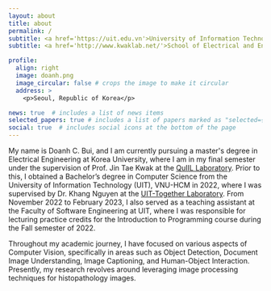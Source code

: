 ```yaml
---
layout: about
title: about
permalink: /
subtitle: <a href='https://uit.edu.vn'>University of Information Technology</a>. Ho Chi Minh city, Vietnam.
subtitle: <a href='http://www.kwaklab.net/'>School of Electrical and Engineering, Korea University</a>. Seoul, Republic of Korea.

profile:
  align: right
  image: doanh.png
  image_circular: false # crops the image to make it circular
  address: >
    <p>Seoul, Republic of Korea</p>

news: true  # includes a list of news items
selected_papers: true # includes a list of papers marked as "selected={true}"
social: true  # includes social icons at the bottom of the page
---
```


My name is Doanh C. Bui, and I am currently pursuing a master's degree in Electrical Engineering at Korea University, where I am in my final semester under the supervision of Prof. Jin Tae Kwak at the [QuIIL Laboratory](http://www.kwaklab.net/). Prior to this, I obtained a Bachelor’s degree in Computer Science from the University of Information Technology (UIT), VNU-HCM in 2022, where I was supervised by Dr. Khang Nguyen at the [UIT-Together Laboratory](https://uit-together.github.io/). From November 2022 to February 2023, I also served as a teaching assistant at the Faculty of Software Engineering at UIT, where I was responsible for lecturing practice credits for the Introduction to Programming course during the Fall semester of 2022.

Throughout my academic journey, I have focused on various aspects of Computer Vision, specifically in areas such as Object Detection, Document Image Understanding, Image Captioning, and Human-Object Interaction. Presently, my research revolves around leveraging image processing techniques for histopathology images.

<!-- You can contact me via social media: [Facebook](https://facebook.com/buicaodoanh), [Linkedin](https://www.linkedin.com/in/buicaodoanh). Email: doanhbc@korea.ac.kr. -->
